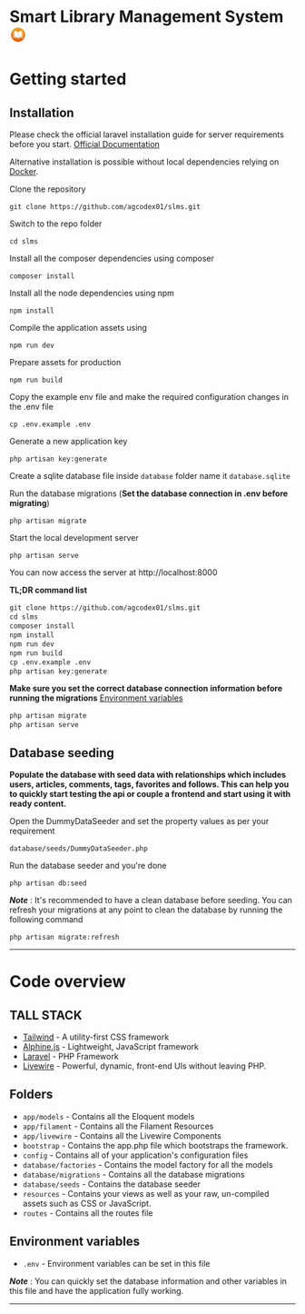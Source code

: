 # Smart Library Management System<img src="./public/images/book_logo.png" width="30"/>

# Getting started

## Installation

Please check the official laravel installation guide for server requirements before you start. [Official Documentation](https://laravel.com/docs/5.4/installation#installation)

Alternative installation is possible without local dependencies relying on [Docker](#docker). 

Clone the repository

    git clone https://github.com/agcodex01/slms.git

Switch to the repo folder

    cd slms

Install all the composer dependencies using composer

    composer install

Install all the node dependencies using npm

    npm install

Compile the application assets using

    npm run dev

Prepare assets for production

    npm run build

Copy the example env file and make the required configuration changes in the .env file

    cp .env.example .env

Generate a new application key

    php artisan key:generate

Create a sqlite database file inside `database` folder name it `database.sqlite`


Run the database migrations (**Set the database connection in .env before migrating**)

    php artisan migrate

Start the local development server

    php artisan serve

You can now access the server at http://localhost:8000

**TL;DR command list**

    git clone https://github.com/agcodex01/slms.git
    cd slms
    composer install
    npm install
    npm run dev
    npm run build
    cp .env.example .env
    php artisan key:generate
    
**Make sure you set the correct database connection information before running the migrations** [Environment variables](#environment-variables)

    php artisan migrate
    php artisan serve

## Database seeding

**Populate the database with seed data with relationships which includes users, articles, comments, tags, favorites and follows. This can help you to quickly start testing the api or couple a frontend and start using it with ready content.**

Open the DummyDataSeeder and set the property values as per your requirement

    database/seeds/DummyDataSeeder.php

Run the database seeder and you're done

    php artisan db:seed

***Note*** : It's recommended to have a clean database before seeding. You can refresh your migrations at any point to clean the database by running the following command

    php artisan migrate:refresh
    

----------

# Code overview

## TALL STACK

- [Tailwind](https://tailwindcss.com) - A utility-first CSS framework
- [Alphine.js](https://alpinejs.dev) - Lightweight, JavaScript framework
- [Laravel](https://laravel.com) - PHP Framework
- [Livewire](https://livewire.laravel.com) - Powerful, dynamic, front-end UIs without leaving PHP.

## Folders

- `app/models` - Contains all the Eloquent models
- `app/filament` - Contains all the Filament Resources
- `app/livewire` - Contains all the Livewire Components
- `bootstrap` - Contains the app.php file which bootstraps the framework.
- `config` - Contains all of your application's configuration files
- `database/factories` - Contains the model factory for all the models
- `database/migrations` - Contains all the database migrations
- `database/seeds` - Contains the database seeder
- `resources` - Contains your views as well as your raw, un-compiled assets such as CSS or JavaScript. 
- `routes` - Contains all the routes file

## Environment variables

- `.env` - Environment variables can be set in this file

***Note*** : You can quickly set the database information and other variables in this file and have the application fully working.

----------
